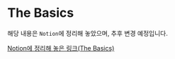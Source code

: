 # The Basics

해당 내용은 `Notion`에 정리해 놓았으며, 추후 변경 예정입니다.

[Notion에 정리해 놓은 링크(The Basics)](https://otterbox.notion.site/The-Basics-9e20649e1d264939be304207508e9a01)
